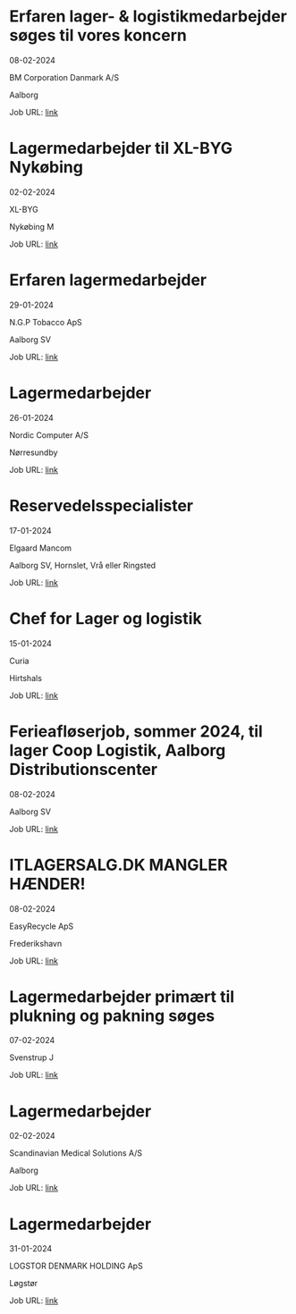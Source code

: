 # Erfaren lager- & logistikmedarbejder søges til vores koncern
08-02-2024

BM Corporation Danmark A/S

Aalborg

Job URL: [link](https://www.jobindex.dk/img/pdf/bm_corporation_20240208sul.pdf)


# Lagermedarbejder til XL-BYG Nykøbing
02-02-2024

XL-BYG

Nykøbing M

Job URL: [link](https://app.elvium.com/da/positions/24894/job_posting?referer_host=www.jobindex.dk)


# Erfaren lagermedarbejder
29-01-2024

N.G.P Tobacco ApS

Aalborg SV

Job URL: [link](https://www.jobindex.dk/jobannonce/501508/erfaren-lagermedarbejder)


# Lagermedarbejder
26-01-2024

Nordic Computer A/S

Nørresundby

Job URL: [link](https://www.jobindex.dk/jobannonce/501354/lagermedarbejder)


# Reservedelsspecialister
17-01-2024

Elgaard Mancom

Aalborg SV, Hornslet, Vrå eller Ringsted

Job URL: [link](https://elgaardmancom.dk/rekruttering/ledige-stillinger/?hr=show-job%2F180167%26locale%3Dda_DK)


# Chef for Lager og logistik
15-01-2024

Curia

Hirtshals

Job URL: [link](https://www.curia.dk/ledige-stillinger?jobid=22141&locale=da_DK)


# Ferieafløserjob, sommer 2024, til lager Coop Logistik, Aalborg Distributionscenter
08-02-2024



Aalborg SV

Job URL: [link](https://www.nordjyskejob.dk/resultat/ferieafloeserjob-sommer-2024-til-lager-coop-logistik-aalborg-distrib-lja-85320628.aspx?jobId=LJA-85320628&list=SearchResultsJobsIds&index=19&querydesc=SearchJobQueryDescription&viewedfrom=1)


# ITLAGERSALG.DK MANGLER HÆNDER!
08-02-2024

EasyRecycle ApS

Frederikshavn

Job URL: [link](https://www.jobindex.dk/jobannonce/r12285407/itlagersalgdk-mangler-haender)


# Lagermedarbejder primært til plukning og pakning søges
07-02-2024



Svenstrup J

Job URL: [link](https://www.jobindex.dk/jobannonce/r12282188/lagermedarbejder-primaert-til-plukning-og-pakning-soeges)


# Lagermedarbejder
02-02-2024

Scandinavian Medical Solutions A/S

Aalborg

Job URL: [link](https://www.jobindex.dk/jobannonce/r12269852/lagermedarbejder)


# Lagermedarbejder
31-01-2024

LOGSTOR DENMARK HOLDING ApS

Løgstør

Job URL: [link](https://www.jobindex.dk/jobannonce/r12262968/lagermedarbejder)


